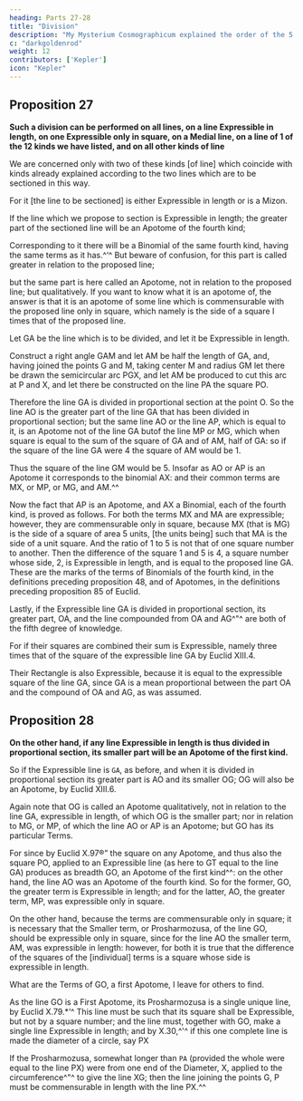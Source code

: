```yaml
---
heading: Parts 27-28
title: "Division"
description: "My Mysterium Cosmographicum explained the order of the 5 solids in the world"
c: "darkgoldenrod"
weight: 12
contributors: ['Kepler']
icon: "Kepler"
---
```



## Proposition 27

**Such a division can be performed on all lines, on a line Expressible in length, on one Expressible only in square, on a Medial line, on a line of 1 of the 12 kinds we have listed, and on all other kinds of line**

We are concerned only with two of these kinds [of line] which coincide with kinds already explained according to the two lines which are to be sectioned in this way.

For it [the line to be sectioned] is either Expressible in length or is a Mizon. 

If the line which we propose to section is Expressible in length; the greater part of the sectioned line will be an Apotome of the fourth kind; 

Corresponding to it there will be a Binomial of the same fourth kind, having the same terms as it has.^‘^ But beware of confusion, for this part is called greater in relation to the proposed line;

but the same part is here called an Apotome, not in relation to the proposed line; but qualitatively. If you want to know what it is an apotome of, the answer is that it is an apotome of some line which is commensurable with the proposed line only in square, which namely is the side of a square I times that of the proposed line.

Let GA be the line which is to be divided, and let it be Expressible in length.

Construct a right angle GAM and let AM be half the length of GA, and, having joined the
points G and M, taking center M and radius GM let there be drawn the semicircular arc PGX,
and let AM be produced to cut this arc at P and X, and let there be constructed on the line PA
the square PO. 

Therefore the line GA is divided in proportional section at the point O. So the line AO is the greater part of the line GA that has been divided in proportional section; but the same line AO or the line AP, which is equal to it, is an Apotome not of the line GA butof the line MP or MG, which when square is equal to the sum of the square
of GA and of AM, half of GA: so if the square of the line GA were 4 the square
of AM would be 1. 

Thus the square of the line GM would be 5. Insofar as AO or AP is an Apotome it corresponds to the binomial AX: and their common terms are MX, or MP, or MG, and AM.^^

Now the fact that AP is an Apotome, and AX a Binomial, each of the fourth kind, is proved as follows. For both the terms MX and MA are expressible; however, they are commensurable only in square, because MX (that is MG) is the
side of a square of area 5 units, [the units being] such that MA is the side
of a unit square. And the ratio of 1 to 5 is not that of one square number to
another. Then the difference of the square 1 and 5 is 4, a square number whose
side, 2, is Expressible in length, and is equal to the proposed line GA. These
are the marks of the terms of Binomials of the fourth kind, in the definitions
preceding proposition 48, and of Apotomes, in the definitions preceding proposition 85 of Euclid.

Lastly, if the Expressible line GA is divided in proportional section, its greater part, OA, and the line compounded from OA and AG^"^ are both of the fifth degree of knowledge.

For if their squares are combined their sum is Expressible, namely three times that of the square of the expressible line GA by Euclid XIII.4.

Their Rectangle is also Expressible, because it is equal to the expressible square of the line GA, since GA is a mean proportional between the part OA and the compound of OA and AG, as was assumed.



## Proposition 28

**On the other hand, if any line Expressible in length is thus divided in proportional section, its smaller part will be an Apotome of the first kind.**

So if the Expressible line is `GA`, as before, and when it is divided in proportional section its greater part is AO and its smaller OG; OG will also be an Apotome, by Euclid XIII.6.

Again note that OG is called an Apotome qualitatively, not in relation to the line GA, expressible in length, of which OG is the smaller part; nor in relation to MG, or MP, of which the line AO or AP is an Apotome; but GO has its
particular Terms. 

For since by Euclid X.97®” the square on any Apotome, and thus also the square PO, applied to an Expressible line (as here to GT equal to the line GA) produces as breadth GO, an Apotome of the first kind^^: on the other hand, the line AO was an Apotome of the fourth kind. So for the former, GO, the greater term is Expressible in length; and for the latter, AO, the greater term, MP, was expressible only in square.

On the other hand, because the terms are commensurable only in square; it is necessary that the Smaller term, or Prosharmozusa, of the line GO, should be expressible only in square, since for the line AO the smaller term, AM, was expressible in length: however, for both it is true that the difference of the squares of the [individual] terms is a square whose side is expressible in length.

What are the Terms of GO, a first Apotome, I leave for others to find. 

As the line GO is a First Apotome, its Prosharmozusa is a single unique line, by Euclid X.79.*’^ This line must be such that its square shall be Expressible, but not by a square number; and the line must, together with GO, make a single
line Expressible in length; and by X.30,^'^ if this one complete line is made the
diameter of a circle, say PX


If the Prosharmozusa, somewhat longer than `PA` (provided the whole were equal to the line PX) were from one end of the
Diameter, X, applied to the circumference^"^ to give the line XG; then the line
joining the points G, P must be commensurable in length with the line PX.^^

